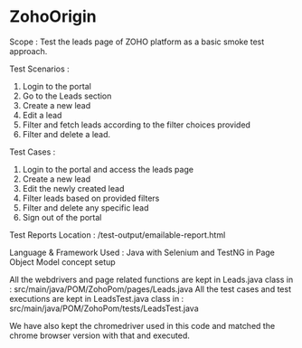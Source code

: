 # ZohoOrigin

Scope : 
Test the leads page of ZOHO platform as a basic smoke test approach.

Test Scenarios : 
1. Login to the portal
2. Go to the Leads section
3. Create a new lead
4. Edit a lead
5. Filter and fetch leads according to the filter choices provided
6. Filter and delete a lead.

Test Cases : 
1. Login to the portal and access the leads page
2. Create a new lead
3. Edit the newly created lead
4. Filter leads based on provided filters
5. Filter and delete any specific lead
6. Sign out of the portal

Test Reports Location : 
/test-output/emailable-report.html

Language & Framework Used :
Java with Selenium and TestNG in Page Object Model concept setup

All the webdrivers and page related functions are kept in Leads.java class in : src/main/java/POM/ZohoPom/pages/Leads.java
All the test cases and test executions are kept in LeadsTest.java class in : src/main/java/POM/ZohoPom/tests/LeadsTest.java

We have also kept the chromedriver used in this code and matched the chrome browser version with that and executed.



